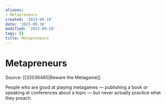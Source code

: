 ```yaml
---
aliases:
- Metapreneurs
created: '2023-09-10'
date: '2023-09-10'
modified: '2023-09-10'
tags: []
title: Metapreneurs
---
```


# Metapreneurs

Source: [[32036485|Beware the Metagame]]

People who are good at playing metagames — publishing a book or speaking at conferences about a topic — but never actually practice what they preach.